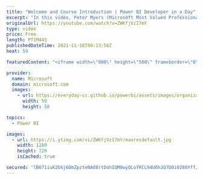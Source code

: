 ```yaml
---
title: "Welcome and Course Introduction | Power BI Developer in a Day"
excerpt: "In this video, Peter Myers (Microsoft Most Valued Professional, and course developer) welcomes you to the course. It is video 1 of 21.  The Power BI Developer in a Day online course empowers you as an app developer with the technical knowledge required to embed Power BI content. We recommend you watch"
originalUrl: https://youtube.com/watch?v=ZWKfjVzI7mY
type: video
price: Free
length: PT1M44S
publishedDateTime: 2021-11-16T00:13:56Z
heat: 59

featuredContent: "<iframe width=\"800\" height=\"500\" frameborder=\"0\" src=\"https://www.youtube.com/embed/ZWKfjVzI7mY\" allow=\"accelerometer; autoplay; encrypted-media; gyroscope; picture-in-picture\" allowfullscreen></iframe>"

provider:
  name: Microsoft
  domain: microsoft.com
  images:
    - url: https://everyday-cc.github.io/powerbi/assets/images/organizations/microsoft.com-50x50.jpg
      width: 50
      height: 50

topics:
  - Power BI

images:
  - url: https://i.ytimg.com/vi/ZWKfjVzI7mY/maxresdefault.jpg
    width: 1280
    height: 720
    isCached: true

secured: "lB671iuK2bkj6DmZpzteNAd8rtDohIQM0wyQLoYRCL94U6hJQ7DOi0288Yff/cINgbeotIQ8uGZj820iUNi4nDjRnsF1B9d8Pmpt5hAX46Kv8XGU6dihDIimVrE++w7aFdGBxfU3XpxHOykzemOqanVh0d5IgcqIp/InIvCayvZVQcGtYnYOzMSFsbob4tCd1UDYMfhSF9fGaAMEbrRnr866FvJGOtenBF6X0YZWuD19TbTm2FZxiN5xaWVkQHURUkRmJ5imMV9oWsTDMVA6JQzYhBk719yaa3Yesqdk/Hkh86DlcriElSsCKweMLdjwY5S4SCkMZAId3SAWv2SiNyyAQeGy6ifugGrWTc99482G2JVlpUpv6rAQUwc4kGpbMaL3HbFXXSVfI9UuCCrb5SGgBtkFXi7rUjSLWMh5M9A=;zu2Qgxp1ZeX09jgsPnBiCw=="
---
```


